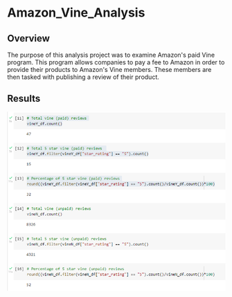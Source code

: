 # Amazon_Vine_Analysis

## Overview
The purpose of this analysis project was to examine Amazon's paid Vine program. This program allows companies to pay a fee to Amazon in order to provide their products to Amazon's Vine members. These members are then tasked with publishing a review of their product.

## Results

![AmazonVineStats](/images/AmazonVineStats.png "AmazonVineStats")